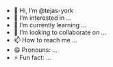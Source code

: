 - 👋 Hi, I’m @tejas-york
- 👀 I’m interested in ...
- 🌱 I’m currently learning ...
- 💞️ I’m looking to collaborate on ...
- 📫 How to reach me ...
- 😄 Pronouns: ...
- ⚡ Fun fact: ...

<!---
tejas-york/tejas-york is a ✨ special ✨ repository because its `README.md` (this file) appears on your GitHub profile.
You can click the Preview link to take a look at your changes.
--->
